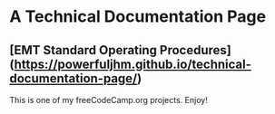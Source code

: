 # A Technical Documentation Page

## [EMT Standard Operating Procedures] (https://powerfuljhm.github.io/technical-documentation-page/)

This is one of my freeCodeCamp.org projects. Enjoy!
